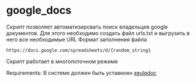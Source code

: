 # google_docs

Скрипт позволяет автоматизировать поиск владельцев google документов. Для этого необходимо создать файл urls.txt и выгрузить в него все необходимые URL 
Формат заполнения файла
```
https://docs.google.com/spreadsheets/d/{random_string}
```
Скрипт работает в многопоточном режиме 

Requirements:
В системе должен быть уставноен [xeuledoc](https://github.com/Malfrats/xeuledoc)
